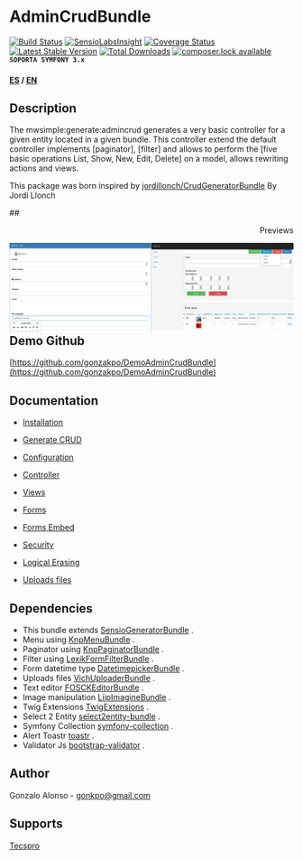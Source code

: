 AdminCrudBundle
===============
[![Build Status](https://api.travis-ci.org/MWSimple/AdminCrudBundle.svg?branch=version30)](https://travis-ci.org/MWSimple/AdminCrudBundle)
[![SensioLabsInsight](https://insight.sensiolabs.com/projects/4bd204f1-2be2-4022-8a2e-6b70c0065cba/mini.png)](https://insight.sensiolabs.com/projects/4bd204f1-2be2-4022-8a2e-6b70c0065cba)
[![Coverage Status](https://coveralls.io/repos/github/MWSimple/AdminCrudBundle/badge.svg?branch=version30)](https://coveralls.io/github/MWSimple/AdminCrudBundle?branch=version30)
[![Latest Stable Version](https://poser.pugx.org/mwsimple/admin-crud/version)](https://packagist.org/packages/mwsimple/admin-crud) [![Total Downloads](https://poser.pugx.org/mwsimple/admin-crud/downloads)](https://packagist.org/packages/mwsimple/admin-crud) [![composer.lock available](https://poser.pugx.org/mwsimple/admin-crud/composerlock)](https://packagist.org/packages/mwsimple/admin-crud)
<sup><kbd>**SOPORTA SYMFONY 3.x**</kbd></sup>

<b>[ES](https://github.com/MWSimple/AdminCrudBundle/blob/version30/README.md) / [EN](README_EN.md)</b>

Description
-----------

The mwsimple:generate:admincrud generates a very basic controller for a given entity located in a given bundle. This controller extend the default controller implements [paginator], [filter] and allows to perform the [five basic operations List, Show, New, Edit, Delete] on a model, allows rewriting actions and views.

This package was born inspired by [jordillonch/CrudGeneratorBundle](https://github.com/jordillonch/CrudGeneratorBundle) By Jordi Llonch

##<p align="right">Previews</p>

<img src="https://raw.githubusercontent.com/MWSimple/AdminCrudBundle/version30/Resources/doc/preview_list.png" alt="Listar" width="50%" align="right" />
<img src="https://raw.githubusercontent.com/MWSimple/AdminCrudBundle/version30/Resources/doc/preview_new.png" alt="Crear" width="50%" align="right" />

Demo Github
----
[https://github.com/gonzakpo/DemoAdminCrudBundle](https://github.com/gonzakpo/DemoAdminCrudBundle)

Documentation
-------------

* [Installation](instalacion_en.md)

* [Generate CRUD](generacion_en.md)

* [Configuration](configuracion_en.md)

* [Controller](controlador_en.md)

* [Views](vistas_en.md)

* [Forms](forms_en.md)

* [Forms Embed](formsembed_en.md)

* [Security](seguridad_en.md)

* [Logical Erasing](bajalogica_en.md)

* [Uploads files](subirarchivos_en.md)

## Dependencies

- This bundle extends [SensioGeneratorBundle](https://github.com/sensio/SensioGeneratorBundle) .
- Menu using          [KnpMenuBundle](https://github.com/KnpLabs/KnpMenuBundle) .
- Paginator using     [KnpPaginatorBundle](https://github.com/KnpLabs/KnpPaginatorBundle) .
- Filter using        [LexikFormFilterBundle](https://github.com/lexik/LexikFormFilterBundle) .
- Form datetime type  [DatetimepickerBundle](https://github.com/stephanecollot/DatetimepickerBundle) .
- Uploads files       [VichUploaderBundle](https://github.com/dustin10/VichUploaderBundle) .
- Text editor         [FOSCKEditorBundle](https://github.com/FriendsOfSymfony/FOSCKEditorBundle) .
- Image manipulation  [LiipImagineBundle](https://github.com/liip/LiipImagineBundle) .
- Twig Extensions     [TwigExtensions](http://twig.sensiolabs.org/doc/extensions/intl.html) .
- Select 2 Entity     [select2entity-bundle](https://github.com/tetranz/select2entity-bundle) .
- Symfony Collection  [symfony-collection](https://github.com/ninsuo/symfony-collection) .
- Alert Toastr        [toastr](https://github.com/CodeSeven/toastr) .
- Validator Js        [bootstrap-validator](http://1000hz.github.io/bootstrap-validator/) .

## Author
Gonzalo Alonso - gonkpo@gmail.com

## Supports
[Tecspro](http://www.tecspro.com.ar)
